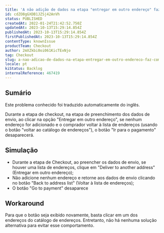 ```yaml
---
title: 'A não adição de dados na etapa "entregar em outro endereço" faz com que o botão "ir para o pagamento" desapareça'
id: cdZO8gGXDB1JZSj42AnVh
status: PUBLISHED
createdAt: 2022-01-24T21:42:52.750Z
updatedAt: 2023-10-13T15:29:14.854Z
publishedAt: 2023-10-13T15:29:14.854Z
firstPublishedAt: 2023-10-13T15:29:14.854Z
contentType: knownIssue
productTeam: Checkout
author: 2mXZkbi0oi061KicTExNjo
tag: Checkout
slug: a-nao-adicao-de-dados-na-etapa-entregar-em-outro-endereco-faz-com-que-o-botao-ir-para-o-pagamento-desapareca
locale: pt
kiStatus: Backlog
internalReference: 467419
---
```


## Sumário

<div class="alert alert-info">
  <p>Este problema conhecido foi traduzido automaticamente do inglês.</p>
</div>


Durante a etapa de checkout, na etapa de preenchimento dos dados de envio, ao clicar na opção "Entregar em outro endereço", se nenhum endereço for adicionado e o comprador voltar à lista de endereços (usando o botão "voltar ao catálogo de endereços"), o botão "Ir para o pagamento" desaparecerá.

## Simulação



- Durante a etapa de Checkout, ao preencher os dados de envio, se houver uma lista de endereços, clique em "Deliver to another address" (Entregar em outro endereço);
- Não adicione nenhum endereço e retorne aos dados de envio clicando no botão "Back to address list" (Voltar à lista de endereços);
- O botão "Go to payment" desaparece

## Workaround


Para que o botão seja exibido novamente, basta clicar em um dos endereços do catálogo de endereços. Entretanto, não há nenhuma solução alternativa para evitar esse comportamento.




